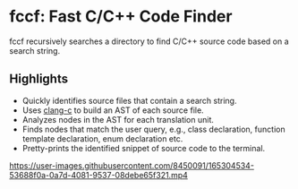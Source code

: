 # fccf: Fast C/C++ Code Finder

fccf recursively searches a directory to find C/C++ source code based on a search string.

## Highlights

* Quickly identifies source files that contain a search string.
* Uses [clang-c](https://clang.llvm.org/doxygen/group__CINDEX.html) to build an AST of each source file.
* Analyzes nodes in the AST for each translation unit.
* Finds nodes that match the user query, e.g., class declaration, function template declaration, enum declaration etc.
* Pretty-prints the identified snippet of source code to the terminal.

https://user-images.githubusercontent.com/8450091/165304534-53688f0a-0a7d-4081-9537-08debe65f321.mp4

